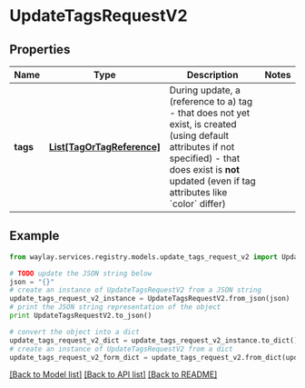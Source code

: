 # UpdateTagsRequestV2


## Properties

Name | Type | Description | Notes
------------ | ------------- | ------------- | -------------
**tags** | [**List[TagOrTagReference]**](TagOrTagReference.md) | During update, a (reference to a) tag - that does not yet exist, is created (using default attributes if not specified) - that does exist is **not** updated (even if tag attributes like &#x60;color&#x60; differ) | 

## Example

```python
from waylay.services.registry.models.update_tags_request_v2 import UpdateTagsRequestV2

# TODO update the JSON string below
json = "{}"
# create an instance of UpdateTagsRequestV2 from a JSON string
update_tags_request_v2_instance = UpdateTagsRequestV2.from_json(json)
# print the JSON string representation of the object
print UpdateTagsRequestV2.to_json()

# convert the object into a dict
update_tags_request_v2_dict = update_tags_request_v2_instance.to_dict()
# create an instance of UpdateTagsRequestV2 from a dict
update_tags_request_v2_form_dict = update_tags_request_v2.from_dict(update_tags_request_v2_dict)
```
[[Back to Model list]](../README.md#documentation-for-models) [[Back to API list]](../README.md#documentation-for-api-endpoints) [[Back to README]](../README.md)


